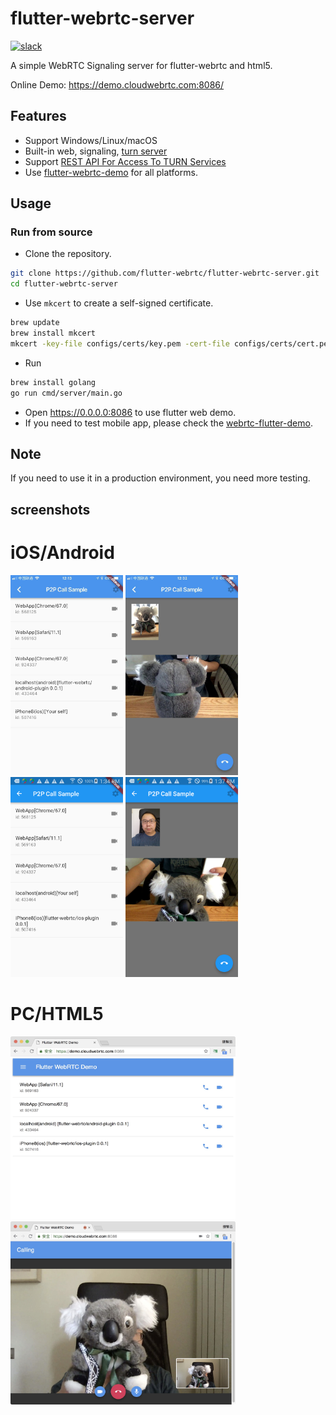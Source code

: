 # flutter-webrtc-server
 [![slack](https://img.shields.io/badge/join-us%20on%20slack-gray.svg?longCache=true&logo=slack&colorB=brightgreen)](https://join.slack.com/t/flutterwebrtc/shared_invite/zt-q83o7y1s-FExGLWEvtkPKM8ku_F8cEQ)
 
A simple WebRTC Signaling server for flutter-webrtc and html5.

Online Demo: https://demo.cloudwebrtc.com:8086/

## Features
- Support Windows/Linux/macOS
- Built-in web, signaling, [turn server](https://github.com/pion/turn/tree/master/examples/turn-server)
- Support [REST API For Access To TURN Services](https://tools.ietf.org/html/draft-uberti-behave-turn-rest-00)
- Use [flutter-webrtc-demo](https://github.com/cloudwebrtc/flutter-webrtc-demo) for all platforms.

## Usage

### Run from source

- Clone the repository.  

```bash
git clone https://github.com/flutter-webrtc/flutter-webrtc-server.git
cd flutter-webrtc-server
```

- Use `mkcert` to create a self-signed certificate.

```bash
brew update
brew install mkcert
mkcert -key-file configs/certs/key.pem -cert-file configs/certs/cert.pem  localhost 127.0.0.1 ::1 0.0.0.0
```

- Run

```bash
brew install golang
go run cmd/server/main.go
```

- Open https://0.0.0.0:8086 to use flutter web demo.
- If you need to test mobile app, please check the [webrtc-flutter-demo](https://github.com/cloudwebrtc/flutter-webrtc-demo). 

## Note
If you need to use it in a production environment, you need more testing.

## screenshots
# iOS/Android
<img width="180" height="320" src="screenshots/ios-01.jpeg"/> <img width="180" height="320" src="screenshots/ios-02.jpeg"/> <img width="180" height="320" src="screenshots/android-01.png"/> <img width="180" height="320" src="screenshots/android-02.png"/>

# PC/HTML5
<img width="360" height="293" src="screenshots/chrome-01.png"/> <img width="360" height="293" src="screenshots/chrome-02.png"/>
